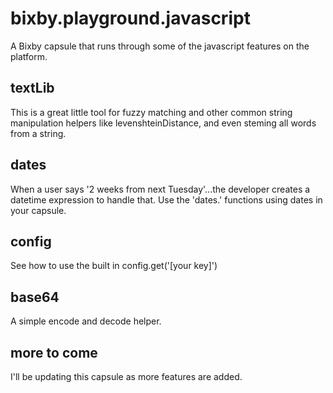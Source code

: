 # bixby.playground.javascript
A Bixby capsule that runs through some of the javascript features on the platform.  

## textLib 
This is a great little tool for fuzzy matching and other common string manipulation helpers like levenshteinDistance, and even steming all words from a string.  

## dates
When a user says '2 weeks from next Tuesday'...the developer creates a datetime expression to handle that.  Use the 'dates.' functions using dates in your capsule.

## config 
See how to use the built in config.get('[your key]')

## base64
A simple encode and decode helper.

## more to come
I'll be updating this capsule as more features are added.
